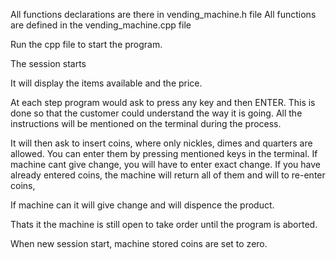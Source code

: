 All functions declarations are there in vending_machine.h file
All functions are defined in the vending_machine.cpp file

Run the cpp file to start the program.

The session starts

It will display the items available and the price.

At each step program would ask to press any key and then ENTER.
This is done so that the customer could understand the way it is going. 
All the instructions will be mentioned on the terminal during the process. 

It will then ask to insert coins, where only nickles, dimes and quarters are allowed. 
You can enter them by pressing mentioned keys in the terminal. If machine cant give change, you will have to enter exact change.
If you have already entered coins, the machine will return all of them and will to re-enter coins,

If machine can it will give change and will dispence the product.

Thats it the machine is still open to take order until the program is aborted.

When new session start, machine stored coins are set to zero. 



